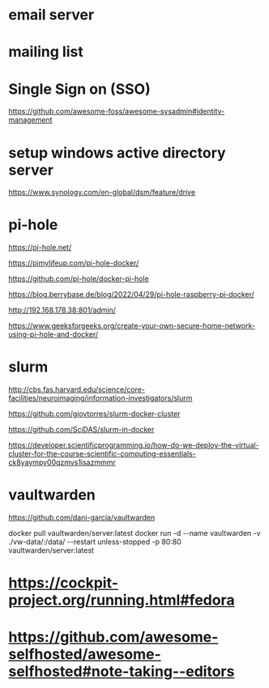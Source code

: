 
# email server

# mailing list

# Single Sign on (SSO)
https://github.com/awesome-foss/awesome-sysadmin#identity-management

# setup windows active directory server

https://www.synology.com/en-global/dsm/feature/drive

# pi-hole
https://pi-hole.net/

https://pimylifeup.com/pi-hole-docker/

https://github.com/pi-hole/docker-pi-hole

https://blog.berrybase.de/blog/2022/04/29/pi-hole-raspberry-pi-docker/

http://192.168.178.38:801/admin/

https://www.geeksforgeeks.org/create-your-own-secure-home-network-using-pi-hole-and-docker/

# slurm
http://cbs.fas.harvard.edu/science/core-facilities/neuroimaging/information-investigators/slurm

https://github.com/giovtorres/slurm-docker-cluster

https://github.com/SciDAS/slurm-in-docker

https://developer.scientificprogramming.io/how-do-we-deploy-the-virtual-cluster-for-the-course-scientific-computing-essentials-ck8yaympy00qzmys1isazmmmr

# vaultwarden
https://github.com/dani-garcia/vaultwarden

docker pull vaultwarden/server:latest
docker run -d --name vaultwarden -v ./vw-data/:/data/ --restart unless-stopped -p 80:80 vaultwarden/server:latest

# https://cockpit-project.org/running.html#fedora

# https://github.com/awesome-selfhosted/awesome-selfhosted#note-taking--editors
